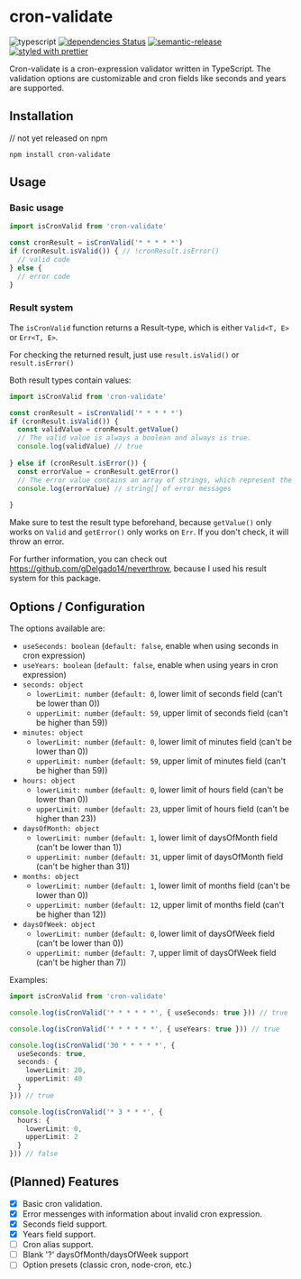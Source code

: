 # cron-validate

![typescript](https://camo.githubusercontent.com/56e4a1d9c38168bd7b1520246d6ee084ab9abbbb/68747470733a2f2f62616467656e2e6e65742f62616467652f69636f6e2f547970655363726970743f69636f6e3d74797065736372697074266c6162656c266c6162656c436f6c6f723d626c756526636f6c6f723d353535353535)
[![dependencies Status](https://david-dm.org/airfooox/cron-validate/status.svg)](https://david-dm.org/airfooox/cron-validate)
[![semantic-release](https://img.shields.io/badge/%20%20%F0%9F%93%A6%F0%9F%9A%80-semantic--release-e10079.svg)](https://github.com/semantic-release/semantic-release)
[![styled with prettier](https://img.shields.io/badge/styled_with-prettier-ff69b4.svg)](https://github.com/prettier/prettier)

Cron-validate is a cron-expression validator written in TypeScript. 
The validation options are customizable and cron fields like seconds and years are supported.

## Installation

// not yet released on npm

`npm install cron-validate`

## Usage

### Basic usage

```typescript
import isCronValid from 'cron-validate'

const cronResult = isCronValid('* * * * *')
if (cronResult.isValid()) { // !cronResult.isError()
  // valid code
} else {
  // error code
}
```

### Result system

The `isCronValid` function returns a Result-type, which is either `Valid<T, E>` or `Err<T, E>`.

For checking the returned result, just use `result.isValid()` or `result.isError()`

Both result types contain values: 

```typescript
import isCronValid from 'cron-validate'

const cronResult = isCronValid('* * * * *')
if (cronResult.isValid()) {
  const validValue = cronResult.getValue()
  // The valid value is always a boolean and always is true.
  console.log(validValue) // true
  
} else if (cronResult.isError()) {
  const errorValue = cronResult.getError()
  // The error value contains an array of strings, which represent the cron validation errors.
  console.log(errorValue) // string[] of error messages
  
}
```
Make sure to test the result type beforehand, because `getValue()` only works on `Valid` and `getError()` only works on `Err`. If you don't check, it will throw an error.

For further information, you can check out https://github.com/gDelgado14/neverthrow, because I used his result system for this package.

## Options / Configuration

The options available are:

- `useSeconds: boolean` (`default: false`, enable when using seconds in cron expression)
- `useYears: boolean` (`default: false`, enable when using years in cron expression)
- `seconds: object`
  - `lowerLimit: number` (`default: 0`, lower limit of seconds field (can't be lower than 0))
  - `upperLimit: number` (`default: 59`, upper limit of seconds field (can't be higher than 59))
- `minutes: object`
  - `lowerLimit: number` (`default: 0`, lower limit of minutes field (can't be lower than 0))
  - `upperLimit: number` (`default: 59`, upper limit of minutes field (can't be higher than 59))
- `hours: object`
  - `lowerLimit: number` (`default: 0`, lower limit of hours field (can't be lower than 0))
  - `upperLimit: number` (`default: 23`, upper limit of hours field (can't be higher than 23))
- `daysOfMonth: object`
  - `lowerLimit: number` (`default: 1`, lower limit of daysOfMonth field (can't be lower than 1))
  - `upperLimit: number` (`default: 31`, upper limit of daysOfMonth field (can't be higher than 31))
- `months: object`
  - `lowerLimit: number` (`default: 1`, lower limit of months field (can't be lower than 0))
  - `upperLimit: number` (`default: 12`, upper limit of months field (can't be higher than 12))
- `daysOfWeek: object`
  - `lowerLimit: number` (`default: 0`, lower limit of daysOfWeek field (can't be lower than 0))
  - `upperLimit: number` (`default: 7`, upper limit of daysOfWeek field (can't be higher than 7))

Examples:

```typescript
import isCronValid from 'cron-validate'

console.log(isCronValid('* * * * * *', { useSeconds: true })) // true

console.log(isCronValid('* * * * * *', { useYears: true })) // true

console.log(isCronValid('30 * * * * *', { 
  useSeconds: true,
  seconds: {
    lowerLimit: 20,
    upperLimit: 40
  }
})) // true

console.log(isCronValid('* 3 * * *', {
  hours: {
    lowerLimit: 0,
    upperLimit: 2
  }
})) // false

```

## (Planned) Features

- [x] Basic cron validation.
- [x] Error messenges with information about invalid cron expression.
- [x] Seconds field support.
- [x] Years field support.
- [ ] Cron alias support.
- [ ] Blank '?' daysOfMonth/daysOfWeek support
- [ ] Option presets (classic cron, node-cron, etc.)
